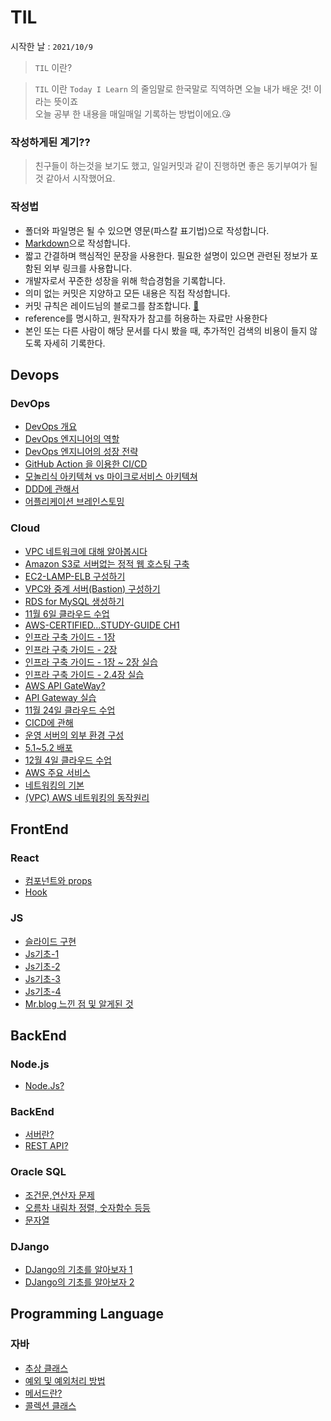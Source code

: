 # TIL

시작한 날 : `2021/10/9`

> `TIL` 이란?<br/>

> `TIL` 이란 `Today I Learn` 의 줄임말로 한국말로 직역하면 오늘 내가 배운 것! 이라는 뜻이죠<br>
오늘 공부 한 내용을 매일매일 기록하는 방법이에요.😘

### 작성하게된 계기??

> 친구들이 하는것을 보기도 했고, 일일커밋과 같이 진행하면 좋은 동기부여가 될 것 같아서 시작했어요. 

### 작성법
- 폴더와 파일명은 될 수 있으면 영문(파스칼 표기법)으로 작성합니다.
- [Markdown](https://gist.github.com/ihoneymon/652be052a0727ad59601)으로 작성합니다.
- 짧고 간결하며 핵심적인 문장을 사용한다. 필요한 설명이 있으면 관련된 정보가 포함된 외부 링크를 사용합니다.
- 개발자로서 꾸준한 성장을 위해 학습경험을 기록합니다.
- 의미 없는 커밋은 지양하고 모든 내용은 직접 작성합니다.
- 커밋 규칙은 레이드님의 블로그를 참조합니다. [📖](https://blog.ull.im/engineering/2019/03/10/logs-on-git.html)
- reference를 명시하고, 원작자가 참고를 허용하는 자료만 사용한다
- 본인 또는 다른 사람이 해당 문서를 다시 봤을 때, 추가적인 검색의 비용이 들지 않도록 자세히 기록한다.

## Devops
### DevOps
- <a href = "https://github.com/NohGaSeong/TIL/blob/main/DevOps/DevOps%20%EA%B0%9C%EC%9A%94.md">DevOps 개요</a>
- <a href = "https://github.com/NohGaSeong/TIL/blob/main/DevOps/DevOps%20%EC%97%94%EC%A7%80%EB%8B%88%EC%96%B4%EC%9D%98%20%EC%97%AD%ED%95%A0.md">DevOps 엔지니어의 역할</a>
- <a href = "https://github.com/NohGaSeong/TIL/blob/main/DevOps/DevOps%20%EC%97%94%EC%A7%80%EB%8B%88%EC%96%B4%20%EC%84%B1%EC%9E%A5%20%EC%A0%84%EB%9E%B5.md">DevOps 엔지니어의 성장 전략</a>
- <a href = "https://github.com/NohGaSeong/TIL/blob/main/DevOps/GitHub%20Action%20%EC%9D%84%20%EC%9D%B4%EC%9A%A9%ED%95%9C%20CICD.md">GitHub Action 을 이용한 CI/CD</a>
- <a href = "https://github.com/NohGaSeong/TIL/blob/main/DevOps/%EB%AA%A8%EB%86%80%EB%A6%AC%EC%8B%9D%2C%EB%A7%88%EC%9D%B4%ED%81%AC%EB%A1%9C%EC%84%9C%EB%B9%84%EC%8A%A4%20%EC%95%84%ED%82%A4%ED%85%8D%EC%B3%90.md">모놀리식 아키텍쳐 vs 마이크로서비스 아키텍쳐</a>
- <a href= "https://github.com/NohGaSeong/TIL/blob/main/DevOps/DDD%EC%97%90%20%EA%B4%80%ED%95%98%EC%97%AC.md">DDD에 관해서</a>
- <a href = "https://github.com/NohGaSeong/TIL/blob/main/DevOps/%EC%96%B4%ED%94%8C%EB%A6%AC%EC%BC%80%EC%9D%B4%EC%85%98%20%EC%9D%B4%EB%B2%A4%ED%8A%B8%EC%8A%A4%ED%86%A0%EB%B0%8D.md">어플리케이션 브레인스토밍</a>
### Cloud
- <a href = "https://github.com/NohGaSeong/TIL/blob/main/Cloud/VpcNetworks.md">VPC 네트워크에 대해 알아봅시다</a>
- <a href = "https://github.com/NohGaSeong/TIL/blob/main/Cloud/ServerlessWebhosting.md">Amazon S3로 서버없는 정적 웹 호스팅 구축</a>
- <a href = "https://github.com/NohGaSeong/TIL/blob/main/Cloud/Ec2-Lamp-Elb.md">EC2-LAMP-ELB 구성하기</a>
- <a href = "https://github.com/NohGaSeong/TIL/blob/main/Cloud/VPC_and_Bastion.md">VPC와 중계 서버(Bastion) 구성하기</a>
- <a href = "https://github.com/NohGaSeong/TIL/blob/main/Cloud/RDSforMySQL.md">RDS for MySQL 생성하기</a>
- <a href = "https://github.com/NohGaSeong/TIL/blob/main/Cloud/1106CloudClass.md">11월 6일 클라우드 수업</a>
- <a href = "https://github.com/NohGaSeong/TIL/blob/main/Cloud/AWS-Certified...Study-Guide/Chapter-1.md">AWS-CERTIFIED...STUDY-GUIDE CH1</a>
- <a href = "https://github.com/NohGaSeong/TIL/blob/main/Cloud/Infra_Guide/ch%201.md">인프라 구축 가이드 - 1장</a>
- <a href = "https://github.com/NohGaSeong/TIL/blob/main/Cloud/Infra_Guide/ch%202.md">인프라 구축 가이드 - 2장</a>
- <a href = "https://github.com/NohGaSeong/TIL/blob/main/Cloud/Infra_Guide/ch%201-2%20Training.md">인프라 구축 가이드 - 1장 ~ 2장 실습</a>
- <a href = "https://github.com/NohGaSeong/TIL/blob/main/Cloud/Infra_Guide/ch%202.4%20training.md">인프라 구축 가이드 - 2.4장 실습</a> 
- <a href = "https://github.com/NohGaSeong/TIL/blob/main/Cloud/AWS%20API%20Gateway.md">AWS API GateWay? </a>
- <a href = "https://github.com/NohGaSeong/TIL/blob/main/Cloud/API_Gateway%20Training.md">API Gateway 실습 </a>
- <a href = "https://github.com/NohGaSeong/TIL/blob/main/Cloud/1120CloudClass.md">11월 24일 클라우드 수업</a>
- <a href = "https://github.com/NohGaSeong/TIL/blob/main/Cloud/CICD%EC%97%90%20%EA%B4%80%ED%95%B4.md">CICD에 관해</a>
- <a href = "https://github.com/NohGaSeong/TIL/blob/main/Cloud/Infra_Guide/%EC%9A%B4%EC%98%81%EC%84%9C%EB%B2%84%EC%9D%98%20%EC%99%B8%EB%B6%80%20%ED%99%98%EA%B2%BD%20%EA%B5%AC%EC%84%B1.md">운영 서버의 외부 환경 구성</a>
- <a href = "https://github.com/NohGaSeong/TIL/blob/main/Cloud/Infra_Guide/5.1~5.2%20(%EB%B0%B0%ED%8F%AC).md">5.1~5.2 배포 </a>
- <a href = "https://github.com/NohGaSeong/TIL/blob/main/Cloud/1204CloudClass.md">12월 4일 클라우드 수업</a>
- <a href = "https://github.com/NohGaSeong/TIL/blob/main/Cloud/AWS%20%EC%A3%BC%EC%9A%94%20%EC%84%9C%EB%B9%84%EC%8A%A4.md">AWS 주요 서비스</a>
- <a href = "https://github.com/NohGaSeong/TIL/blob/main/Cloud/%EB%84%A4%ED%8A%B8%EC%9B%8C%ED%82%B9%EC%9D%98%20%EA%B8%B0%EB%B3%B8.md">네트워킹의 기본</a>
- <a href = "https://github.com/NohGaSeong/TIL/blob/main/Cloud/(VPC)%20AWS%20%EB%84%A4%ED%8A%B8%EC%9B%8C%ED%82%B9%EC%9D%98%20%EB%8F%99%EC%9E%91%EC%9B%90%EB%A6%AC.md
">(VPC) AWS 네트워킹의 동작원리</a> 

## FrontEnd
### React
- <a href = "https://github.com/NohGaSeong/TIL/blob/main/Web/React/Component.md">컴포넌트와 props</a>
- <a href = "https://github.com/NohGaSeong/TIL/blob/main/Web/React/Hook.md">Hook </a>

### JS
- <a href = "https://github.com/NohGaSeong/TIL/blob/main/Web/JavaScript/Slide.md">슬라이드 구현</a>
- <a href = "https://github.com/NohGaSeong/TIL/blob/main/JavaScript/JS%20%EA%B8%B0%EC%B4%88%201.md">Js기초-1 </a>
- <a href = "https://github.com/NohGaSeong/TIL/blob/main/JavaScript/JS%20%EA%B8%B0%EC%B4%88%202.md">Js기초-2 </a>
- <a href = "https://github.com/NohGaSeong/TIL/blob/main/JavaScript/Js%20%EA%B8%B0%EC%B4%88%203.md">Js기초-3 </a>
- <a href = "https://github.com/NohGaSeong/TIL/blob/main/JavaScript/Js%20%EA%B8%B0%EC%B4%88%204.md">Js기초-4 </a>
- <a href = "https://github.com/NohGaSeong/TIL/blob/main/JavaScript/Mr.blog.md"> Mr.blog 느낀 점 및 알게된 것</a>

## BackEnd
### Node.js
- <a href = "https://github.com/NohGaSeong/TIL/blob/main/NodeJs/NodeJs%3F.md">Node.Js?</a>


### BackEnd
- <a href = "https://github.com/NohGaSeong/TIL/blob/main/BackEnd/Server?.md">서버란?</a>
- <a href = "https://github.com/NohGaSeong/TIL/blob/main/Server/RestAPI%3F.md">REST API?</a>

### Oracle SQL
- <a href = "https://github.com/NohGaSeong/TIL/blob/main/MySQL/Conditional.md">조건문,연산자 문제 </a>
- <a href = "https://github.com/NohGaSeong/TIL/blob/main/MySQL/11-15%20%EB%B0%A9%EA%B3%BC%ED%9B%84.md">오름차 내림차 정렬, 숫자함수 등등 </a>
- <a href = "https://github.com/NohGaSeong/TIL/blob/main/MySQL/11-24%20%EB%B0%A9%EA%B3%BC%ED%9B%84.md">문자열 </a>


### DJango
- <a href = "https://github.com/NohGaSeong/TIL/blob/main/DJango/Django%EC%9D%98%20%EA%B8%B0%EC%B4%88%EB%A5%BC%20%EC%95%8C%EC%95%84%EB%B3%B4%EC%9E%901.md">DJango의 기초를 알아보자 1</a>
- <a href = "https://github.com/NohGaSeong/TIL/blob/main/DJango/DJango%EC%9D%98%20%EA%B8%B0%EC%B4%88%EB%A5%BC%20%EC%95%8C%EC%95%84%EB%B3%B4%EC%9E%90%202.md">DJango의 기초를 알아보자 2</a>
## Programming Language
### 자바
- <a href = "https://github.com/NohGaSeong/TIL/blob/main/Java/AbstractClass.md">추상 클래스</a>
- <a href = "https://github.com/NohGaSeong/TIL/blob/main/Java/Exception.md">예외 및 예외처리 방법</a>
- <a href = "https://github.com/NohGaSeong/TIL/blob/main/Java/method.md">메서드란?</a>
- <a href = "https://github.com/NohGaSeong/TIL/blob/main/Java/CollectionsClass.md">콜렉션 클래스</a>
